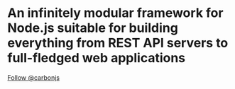 # An infinitely modular framework for Node.js suitable for building everything from REST API servers to full-fledged web applications

<a aria-label="Follow @carbonjs on GitHub" data-count-aria-label="# followers on GitHub" data-count-api="/users/carbonjs#followers" data-count-href="/carbonjs/followers" data-style="mega" href="https://github.com/carbonjs" class="github-button">Follow @carbonjs</a>
